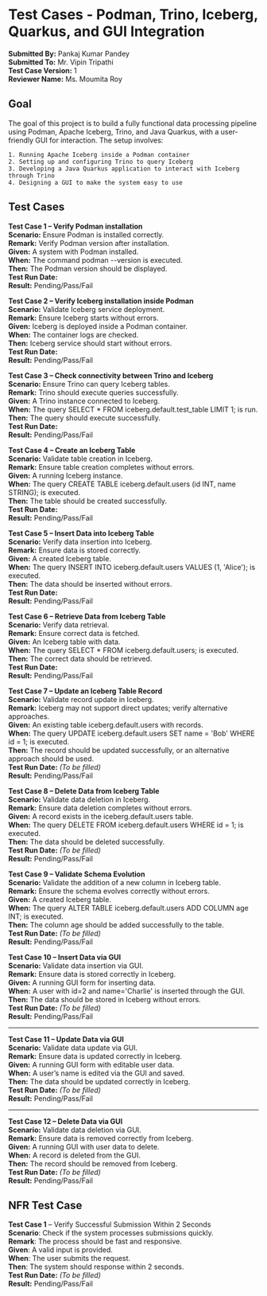 # Test Cases - Podman, Trino, Iceberg, Quarkus, and GUI Integration

**Submitted By:**  Pankaj Kumar Pandey  
**Submitted To:** Mr. Vipin Tripathi  
**Test Case Version:**  1  
**Reviewer Name:** Ms. Moumita Roy 

## Goal

The goal of this project is to build a fully functional data processing pipeline using Podman, Apache Iceberg, Trino, and Java Quarkus, with a user-friendly GUI for interaction. The setup involves:

    1. Running Apache Iceberg inside a Podman container
    2. Setting up and configuring Trino to query Iceberg
    3. Developing a Java Quarkus application to interact with Iceberg through Trino
    4. Designing a GUI to make the system easy to use

## Test Cases


**Test Case 1 – Verify Podman installation**  
**Scenario:** Ensure Podman is installed correctly.  
**Remark:** Verify Podman version after installation.  
**Given:** A system with Podman installed.  
**When:** The command podman --version is executed.  
**Then:** The Podman version should be displayed.  
**Test Run Date:**  
**Result:** Pending/Pass/Fail  

**Test Case 2 – Verify Iceberg installation inside Podman**  
**Scenario:** Validate Iceberg service deployment.  
**Remark:** Ensure Iceberg starts without errors.  
**Given:** Iceberg is deployed inside a Podman container.  
**When:** The container logs are checked.  
**Then:** Iceberg service should start without errors.  
**Test Run Date:**  
**Result:** Pending/Pass/Fail  
 

**Test Case 3 – Check connectivity between Trino and Iceberg**  
**Scenario:** Ensure Trino can query Iceberg tables.  
**Remark:** Trino should execute queries successfully.  
**Given:** A Trino instance connected to Iceberg.  
**When:** The query SELECT * FROM iceberg.default.test_table LIMIT 1; is run.  
**Then:** The query should execute successfully.  
**Test Run Date:**  
**Result:** Pending/Pass/Fail  


**Test Case 4 – Create an Iceberg Table**  
**Scenario:** Validate table creation in Iceberg.  
**Remark:** Ensure table creation completes without errors.  
**Given:** A running Iceberg instance.  
**When:** The query CREATE TABLE iceberg.default.users (id INT, name STRING); is executed.  
**Then:** The table should be created successfully.  
**Test Run Date:**  
**Result:** Pending/Pass/Fail  

**Test Case 5 – Insert Data into Iceberg Table**  
**Scenario:** Verify data insertion into Iceberg.  
**Remark:** Ensure data is stored correctly.  
**Given:** A created Iceberg table.  
**When:** The query INSERT INTO iceberg.default.users VALUES (1, 'Alice'); is executed.  
**Then:** The data should be inserted without errors.  
**Test Run Date:**  
**Result:** Pending/Pass/Fail  

**Test Case 6 – Retrieve Data from Iceberg Table**  
**Scenario:** Verify data retrieval.  
**Remark:** Ensure correct data is fetched.  
**Given:** An Iceberg table with data.  
**When:** The query SELECT * FROM iceberg.default.users; is executed.  
**Then:** The correct data should be retrieved.  
**Test Run Date:**  
**Result:** Pending/Pass/Fail  



**Test Case 7 – Update an Iceberg Table Record**  
**Scenario:** Validate record update in Iceberg.  
**Remark:** Iceberg may not support direct updates; verify alternative approaches.  
**Given:** An existing table iceberg.default.users with records.  
**When:** The query UPDATE iceberg.default.users SET name = 'Bob' WHERE id = 1; is executed.  
**Then:** The record should be updated successfully, or an alternative approach should be used.  
**Test Run Date:** _(To be filled)_  
**Result:** Pending/Pass/Fail  



**Test Case 8 – Delete Data from Iceberg Table**  
**Scenario:** Validate data deletion in Iceberg.  
**Remark:** Ensure data deletion completes without errors.  
**Given:** A record exists in the iceberg.default.users table.  
**When:** The query DELETE FROM iceberg.default.users WHERE id = 1; is executed.  
**Then:** The data should be deleted successfully.  
**Test Run Date:** _(To be filled)_  
**Result:** Pending/Pass/Fail  



**Test Case 9 – Validate Schema Evolution**  
**Scenario:** Validate the addition of a new column in Iceberg table.  
**Remark:** Ensure the schema evolves correctly without errors.  
**Given:** A created Iceberg table.  
**When:** The query ALTER TABLE iceberg.default.users ADD COLUMN age INT; is executed.  
**Then:** The column age should be added successfully to the table.  
**Test Run Date:** _(To be filled)_  
**Result:** Pending/Pass/Fail  



**Test Case 10 – Insert Data via GUI**  
**Scenario:** Validate data insertion via GUI.  
**Remark:** Ensure data is stored correctly in Iceberg.  
**Given:** A running GUI form for inserting data.  
**When:** A user with id=2 and name='Charlie' is inserted through the GUI.  
**Then:** The data should be stored in Iceberg without errors.  
**Test Run Date:** _(To be filled)_  
**Result:** Pending/Pass/Fail  

---

**Test Case 11 – Update Data via GUI**  
**Scenario:** Validate data update via GUI.  
**Remark:** Ensure data is updated correctly in Iceberg.  
**Given:** A running GUI form with editable user data.  
**When:** A user’s name is edited via the GUI and saved.  
**Then:** The data should be updated correctly in Iceberg.  
**Test Run Date:** _(To be filled)_  
**Result:** Pending/Pass/Fail  

---

**Test Case 12 – Delete Data via GUI**  
**Scenario:** Validate data deletion via GUI.  
**Remark:** Ensure data is removed correctly from Iceberg.  
**Given:** A running GUI with user data to delete.  
**When:** A record is deleted from the GUI.  
**Then:** The record should be removed from Iceberg.  
**Test Run Date:** _(To be filled)_  
**Result:** Pending/Pass/Fail  

## NFR Test Case
**Test Case 1** – Verify Successful Submission Within 2 Seconds  
**Scenario**: Check if the system processes submissions quickly.  
**Remark**: The process should be fast and responsive.  
**Given**: A valid input is provided.  
**When**: The user submits the request.  
**Then**: The system should response within 2 seconds.  
**Test Run Date:** _(To be filled)_    
**Result:** Pending/Pass/Fail    
